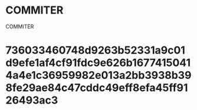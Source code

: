 # COMMITER
COMMITER






# 736033460748d9263b52331a9c01d9efe1af4cf91fdc9e626b16774150414a4e1c36959982e013a2bb3938b398fe29ae84c47cddc49eff8efa45ff9126493ac3
